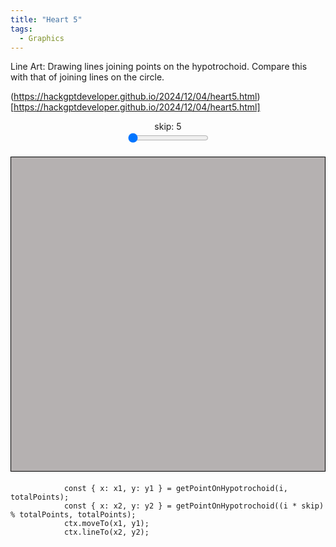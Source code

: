 ```yaml
---
title: "Heart 5"
tags:
  - Graphics
---
```


Line Art:   Drawing lines joining points on the hypotrochoid.   Compare this with that of joining lines on the circle.

(https://hackgptdeveloper.github.io/2024/12/04/heart5.html)[https://hackgptdeveloper.github.io/2024/12/04/heart5.html]

<style>
    canvas {
        border: 1px solid black;
        background-color: #b5b1b1;
        display: block;
        margin: 20px auto;
    }
    .controls {
        display: flex;
        justify-content: center;
        margin: 10px 0;
    }
    .slider-container {
        margin: 0 10px;
        text-align: center;
    }
</style>
<div class="controls">
    <div class="slider-container">
        <label for="skip-slider">skip: <span id="skip-value">5</span></label><br>
        <input type="range" id="skip-slider" min="1" max="160" value="1" step="1">
    </div>
</div>
<canvas id="heartCanvas" width="600" height="600"></canvas>
<script> 
    const canvas = document.getElementById('heartCanvas');
    const ctx = canvas.getContext('2d');
    const width = canvas.width;
    const height = canvas.height;

    const R = 160;
    const r = 40;
    const d = 150;
    const centerX = width / 2;
    const centerY = height / 2;
    const totalPoints = 160; // Total points around the circle

    // Get sliders and display elements
    const skipSlider = document.getElementById('skip-slider');
    const skipValueDisplay = document.getElementById('skip-value');

    // Update display and values dynamically
    let skip = parseInt(skipSlider.value);
    //let numLines = f1*150;
    //let delta = (1 / numLines) * 2 * Math.PI;

    skipSlider.addEventListener('input', () => {
        skip = parseInt(skipSlider.value);
        skipValueDisplay.textContent = skip;
    	drawHeartLines();
    });
    // Function to calculate the position of points around the circle
    function getPointOnHypotrochoid(index, totalPoints) {
        const angle = (2 * Math.PI * r / Math.gcd(R, r) * index) / totalPoints;
        //const x = centerX + radius * Math.cos(angle);
        //const y = centerY + radius * Math.sin(angle);

        const x = centerX + (R - r) * Math.cos(t) + d * Math.cos(((R - r) / r) * t);
        const y = centerY + (R - r) * Math.sin(t) - d * Math.sin(((R - r) / r) * t);
        return { x, y };
            colors.forEach((color, index) => {
                gradient.addColorStop(index / (colors.length - 1), color);
            });
            ctx.strokeStyle = gradient;
            ctx.lineWidth = 2;


            for (let t = 0; t <= 2 * Math.PI * r / Math.gcd(R, r); t += 0.01) {
		if (t==0) 
            	ctx.moveTo(x, y);
		else
                ctx.lineTo(x, y);
    }

    // Draw the numbered points and connect them with lines
    function drawHeartLines() {
        ctx.clearRect(0, 0, width, height); // Clear the canvas

        // Draw the circle points
        ctx.fillStyle = "black";
        for (let i = 0; i < totalPoints; i++) {
            const { x, y } = getPointOnHypotrochoid(i, totalPoints);
            ctx.beginPath();
            ctx.arc(x, y, 3, 0, 2 * Math.PI);
            ctx.fill();
            ctx.fillText(i, x + 5, y + 5); // Label the points with numbers
        }

        // Draw the connecting lines
        for (let i = 0; i < totalPoints; i++) {
            const { x: x1, y: y1 } = getPointOnHypotrochoid(i, totalPoints);
            const { x: x2, y: y2 } = getPointOnHypotrochoid((i * skip) % totalPoints, totalPoints);
            
            ctx.beginPath();
            ctx.moveTo(x1, y1);
            
            // Use different colors for different regions (as per the original image)
            if (i < totalPoints / 2) {
                ctx.strokeStyle = 'blue';
            } else {
                ctx.strokeStyle = 'red';
            }
            
            ctx.lineTo(x2, y2);
            ctx.stroke();
        }
    }
    drawHeartLines();
</script>


```
            const { x: x1, y: y1 } = getPointOnHypotrochoid(i, totalPoints);
            const { x: x2, y: y2 } = getPointOnHypotrochoid((i * skip) % totalPoints, totalPoints);
            ctx.moveTo(x1, y1);
            ctx.lineTo(x2, y2);
```
